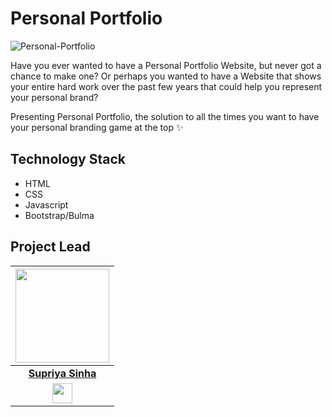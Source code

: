 # Personal Portfolio 

![Personal-Portfolio](https://socialify.git.ci/DSC-SIST/Personal-Portfolio/image?description=1&font=Raleway&forks=1&issues=1&language=1&logo=https%3A%2F%2Fi.imgur.com%2FZvXu8gj.png&owner=1&pattern=Floating%20Cogs&pulls=1&stargazers=1&theme=Dark)

Have you ever wanted to have a Personal Portfolio Website, but never got a chance to make one? Or perhaps you wanted to have a Website that shows your entire hard work over
the past few years that could help you represent your personal brand?

Presenting Personal Portfolio, the solution to all the times you want to have your personal branding game at the top ✨

## Technology Stack 

- HTML
- CSS
- Javascript
- Bootstrap/Bulma

## Project Lead

|                                     <a href="https://github.com/supriyasinhaa"><img src="https://avatars.githubusercontent.com/u/47394534?s=400&u=ee494cfcf7f75a6fbff01020c77f9c1b140e9da0&v=4" width=150px height=150px /></a>                                      |
| :-----------------------------------------------------------------------------------------------------------------------------------------------------------------------------------------------------------------------------------------------------------------: |
|                                                                                      **[Supriya Sinha](https://www.linkedin.com/in/supriyasinhaa/)**                                                                                       |
| <a href="https://www.linkedin.com/in/supriyasinhaa/"><img src="https://mpng.subpng.com/20180324/vhe/kisspng-linkedin-computer-icons-logo-social-networking-ser-facebook-5ab6ebfe5f5397.2333748215219374063905.jpg" width="32px" height="32px"></a> |
